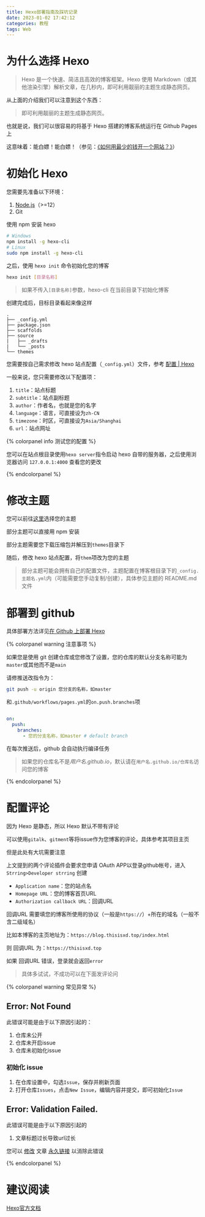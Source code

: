 ```yaml
---
title: Hexo部署指南及踩坑记录
date: 2023-01-02 17:42:12
categories: 教程
tags: Web
---
```


# 为什么选择 Hexo

> Hexo 是一个快速、简洁且高效的博客框架。Hexo 使用 Markdown（或其他渲染引擎）解析文章，在几秒内，即可利用靓丽的主题生成静态网页。

从上面的介绍我们可以注意到这个东西：

> 即可利用靓丽的主题生成静态网页。

也就是说，我们可以很容易的将基于 Hexo 搭建的博客系统运行在 Github Pages 上

这意味着：能白嫖！能白嫖！（参见：[《如何用最少的钱开一个网站？》][1]）

# 初始化 Hexo

您需要先准备以下环境：

1. [Node.js][2]（>=12）
2. Git

使用 npm 安装 hexo

```bash
# Windows
npm install -g hexo-cli
# Linux
sudo npm install -g hexo-cli
```

之后，使用 `hexo init` 命令初始化您的博客

```bash
hexo init [目录名称]
```

> 如果不传入`[目录名称]`参数，hexo-cli 在当前目录下初始化博客

创建完成后，目标目录看起来像这样

```text
.
├── _config.yml
├── package.json
├── scaffolds
├── source
|   ├── _drafts
|   └── _posts
└── themes
```

您需要按自己需求修改 hexo 站点配置（`_config.yml`）文件，参考 [配置 | Hexo][3]

一般来说，您只需要修改以下配置项：

1. `title`：站点标题
2. `subtitle`：站点副标题
3. `author`：作者名，也就是您的名字
4. `language`：语言，可直接设为`zh-CN`
5. `timezone`：时区，可直接设为`Asia/Shanghai`
6. `url`：站点网址

{% colorpanel info 测试您的配置 %}

您可以在站点根目录使用`hexo server`指令启动 hexo 自带的服务器，之后使用浏览器访问 `127.0.0.1:4000` 查看您的更改

{% endcolorpanel %}

# 修改主题

您可以前往[这里][4]选择您的主题

部分主题可以直接用 npm 安装

部分主题需要您下载压缩包并解压到`themes`目录下

随后，修改 hexo 站点配置，将`them`项改为您的主题

> 部分主题可能会拥有自己的配置文件，主题配置在博客根目录下的`_config.主题名.yml`内（可能需要您手动复制/创建），具体参见主题的 README.md 文件

# 部署到 github

具体部署方法详见[在 Github 上部署 Hexo][5]

{% colorpanel warning 注意事项 %}

如果您是使用 git 创建仓库或您修改了设置，您的仓库的默认分支名称可能为`master`或其他而不是`main`

请修推送改指令为：

```bash
git push -u origin 您分支的名称，如master
```

和`.github/workflows/pages.yml`的`on.push.branches`项

```yaml

on:
  push:
    branches:
      - 您的分支名称，如master # default branch
```

在每次推送后，github 会自动执行编译任务

> 如果您的仓库名不是*用户名.github.io*，默认请在`用户名.github.io/仓库名`访问您的博客

{% endcolorpanel %}



# 配置评论

因为 Hexo 是静态，所以 Hexo 默认不带有评论

可以使用`gitalk`、`gitment`等将issue作为您博客的评论，具体参考其项目主页

但是此处有大坑需要注意

上文提到的两个评论插件会要求您申请 OAuth APP以登录github帐号，进入 `Strring>Developer strring` 创建

- `Application name`：您的站点名
- `Homepage URL`：您的博客首页URL
- `Authorization callback URL`：回调URL

回调URL 需要填您的博客所使用的协议（一般是`https://`）+所在的域名（一般不含二级域名）

比如本博客的主页地址为：`https://blog.thisisxd.top/index.html`

则 回调URL 为：`https://thisisxd.top`

如果 回调URL 错误，登录就会返回`error`

> 具体多试试，不成功可以在下面发评论问

{% colorpanel warning 常见异常 %}

## Error: Not Found

此错误可能是由于以下原因引起的：

1. 仓库未公开
2. 仓库未开启issue
3. 仓库未初始化issue

### 初始化 issue

1. 在仓库设置中，勾选`Issue`，保存并刷新页面
2. 打开仓库`Issues`，点击`New Issue`，编辑内容并提交，即可初始化`Issue`

## Error: Validation Failed.

此错误可能是由于以下原因引起的

1. 文章标题过长导致url过长

您可以 [修改][8] 文章 [永久链接][7] 以消除此错误

 {% endcolorpanel %}


# 建议阅读

[Hexo官方文档][6]


  [1]: https://blog.thisisxd.top/202209/%E5%A6%82%E4%BD%95%E7%94%A8%E6%9C%80%E5%B0%91%E7%9A%84%E9%92%B1%E5%BC%80%E4%B8%80%E4%B8%AA%E7%BD%91%E7%AB%99%EF%BC%9F/
  [2]: https://nodejs.org
  [3]: https://hexo.io/zh-cn/docs/configuration
  [4]: https://hexo.io/themes/
  [5]: https://hexo.io/zh-cn/docs/github-pages
  [6]: https://hexo.io/zh-cn/docs/
  [7]: https://hexo.io/zh-cn/docs/configuration#%E7%BD%91%E5%9D%80
  [8]: https://hexo.io/zh-cn/docs/permalinks
